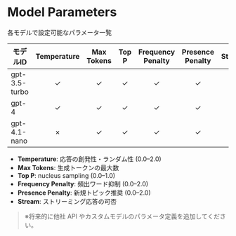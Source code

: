 # Model Parameters

各モデルで設定可能なパラメータ一覧

| モデルID          | Temperature | Max Tokens | Top P | Frequency Penalty | Presence Penalty | Stream |
|-------------------|:-----------:|:----------:|:-----:|:-----------------:|:----------------:|:------:|
| gpt-3.5-turbo     | ✓           | ✓          | ✓     | ✓                 | ✓                | ✓      |
| gpt-4             | ✓           | ✓          | ✓     | ✓                 | ✓                | ✓      |
| gpt-4.1-nano      | ×           | ✓          | ✓     | ✓                 | ✓                | ✓      |

- **Temperature**: 応答の創発性・ランダム性 (0.0–2.0)  
- **Max Tokens**: 生成トークンの最大数  
- **Top P**: nucleus sampling (0.0–1.0)  
- **Frequency Penalty**: 頻出ワード抑制 (0.0–2.0)  
- **Presence Penalty**: 新規トピック推奨 (0.0–2.0)  
- **Stream**: ストリーミング応答の可否  

> ※将来的に他社 API やカスタムモデルのパラメータ定義を追加してください。
